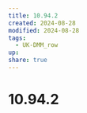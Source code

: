 ```yaml
---
title: 10.94.2
created: 2024-08-28
modified: 2024-08-28
tags:
  - UK-DMM_row
up: 
share: true
---
```

# 10.94.2
